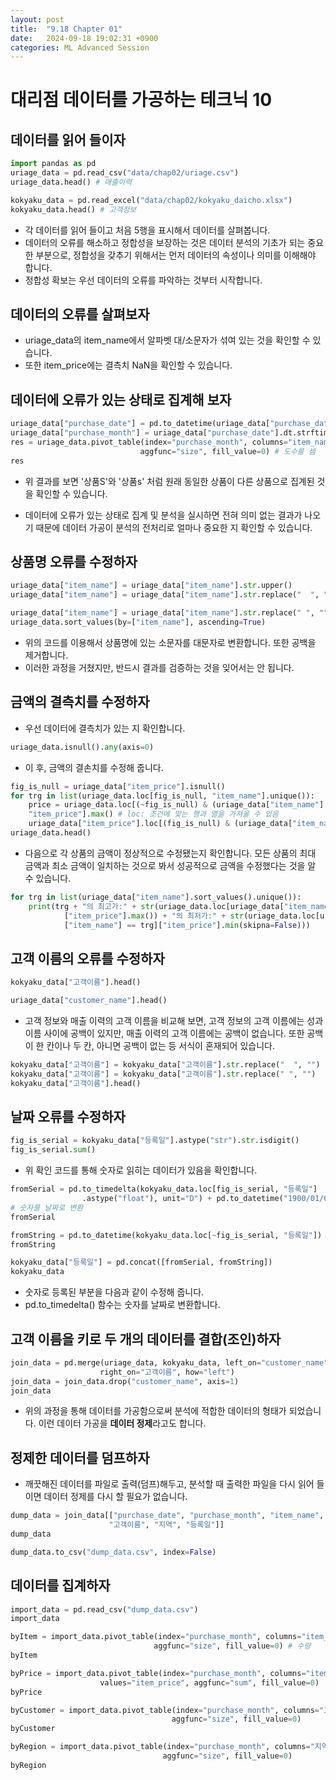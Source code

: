 ```yaml
---
layout: post
title:  "9.18 Chapter 01"
date:   2024-09-18 19:02:31 +0900
categories: ML Advanced Session
---
```


# 대리점 데이터를 가공하는 테크닉 10

## 데이터를 읽어 들이자

```python
import pandas as pd
uriage_data = pd.read_csv("data/chap02/uriage.csv")
uriage_data.head() # 매출이력

kokyaku_data = pd.read_excel("data/chap02/kokyaku_daicho.xlsx")
kokyaku_data.head() # 고객정보
```

* 각 데이터를 읽어 들이고 처음 5행을 표시해서 데이터를 살펴봅니다.
* 데이터의 오류를 해소하고 정합성을 보장하는 것은 데이터 분석의 기초가 되는 중요한 부분으로, 정합성을 갖추기 위해서는 먼저 데이터의 속성이나 의미를 이해해야 합니다.
* 정합성 확보는 우선 데이터의 오류를 파악하는 것부터 시작합니다.

## 데이터의 오류를 살펴보자

* uriage_data의 item_name에서 알파벳 대/소문자가 섞여 있는 것을 확인할 수 있습니다.
* 또한 item_price에는 결측치 NaN을 확인할 수 있습니다.

## 데이터에 오류가 있는 상태로 집계해 보자

```python
uriage_data["purchase_date"] = pd.to_datetime(uriage_data["purchase_date"])
uriage_data["purchase_month"] = uriage_data["purchase_date"].dt.strftime("%Y%m")
res = uriage_data.pivot_table(index="purchase_month", columns="item_name",
                             aggfunc="size", fill_value=0) # 도수를 셈
res
```

* 위 결과를 보면 '상품S'와 '상품s' 처럼 원래 동일한 상품이 다른 상품으로 집계된 것을 확인할 수 있습니다.

* 데이터에 오류가 있는 상태로 집계 및 분석을 실시하면 전혀 의미 없는 결과가 나오기 때문에 데이터 가공이 분석의 전처리로 얼마나 중요한 지 확인할 수 있습니다.

## 상품명 오류를 수정하자

```python
uriage_data["item_name"] = uriage_data["item_name"].str.upper()
uriage_data["item_name"] = uriage_data["item_name"].str.replace("  ", "")

uriage_data["item_name"] = uriage_data["item_name"].str.replace(" ", "")
uriage_data.sort_values(by=["item_name"], ascending=True)
```

* 위의 코드를 이용해서 상품명에 있는 소문자를 대문자로 변환합니다. 또한 공백을 제거합니다.
* 이러한 과정을 거쳤지만, 반드시 결과를 검증하는 것을 잊어서는 안 됩니다.

## 금액의 결측치를 수정하자

* 우선 데이터에 결측치가 있는 지 확인합니다.

```python
uriage_data.isnull().any(axis=0)
```

* 이 후, 금액의 결손치를 수정해 줍니다.

```python
fig_is_null = uriage_data["item_price"].isnull()
for trg in list(uriage_data.loc[fig_is_null, "item_name"].unique()):
    price = uriage_data.loc[(~fig_is_null) & (uriage_data["item_name"] == trg),
    "item_price"].max() # loc: 조건에 맞는 행과 열을 가져올 수 있음
    uriage_data["item_price"].loc[(fig_is_null) & (uriage_data["item_name"] == trg)] = price
uriage_data.head()
```

* 다음으로 각 상품의 금액이 정상적으로 수정됐는지 확인합니다. 모든 상품의 최대 금액과 최소 금액이 일치하는 것으로 봐서 성공적으로 금액을 수정했다는 것을 알 수 있습니다.

```python
for trg in list(uriage_data["item_name"].sort_values().unique()):
    print(trg + "의 최고가:" + str(uriage_data.loc[uriage_data["item_name"] == trg]
            ["item_price"].max()) + "의 최저가:" + str(uriage_data.loc[uriage_data
            ["item_name"] == trg]["item_price"].min(skipna=False)))
```

## 고객 이름의 오류를 수정하자

```python
kokyaku_data["고객이름"].head()

uriage_data["customer_name"].head()
```

* 고객 정보와 매출 이력의 고객 이름을 비교해 보면, 고객 정보의 고객 이름에는 성과 이름 사이에 공백이 있지만, 매출 이력의 고객 이름에는 공백이 없습니다. 또한 공백이 한 칸이나 두 칸, 아니면 공백이 없는 등 서식이 혼재되어 있습니다.

```python
kokyaku_data["고객이름"] = kokyaku_data["고객이름"].str.replace("  ", "")
kokyaku_data["고객이름"] = kokyaku_data["고객이름"].str.replace(" ", "")
kokyaku_data["고객이름"].head()
```

## 날짜 오류를 수정하자

```python
fig_is_serial = kokyaku_data["등록일"].astype("str").str.isdigit()
fig_is_serial.sum()
```
* 위 확인 코드를 통해 숫자로 읽히는 데이터가 있음을 확인합니다.

```python
fromSerial = pd.to_timedelta(kokyaku_data.loc[fig_is_serial, "등록일"]
                .astype("float"), unit="D") + pd.to_datetime("1900/01/01")
# 숫자를 날짜로 변환
fromSerial

fromString = pd.to_datetime(kokyaku_data.loc[~fig_is_serial, "등록일"])
fromString

kokyaku_data["등록일"] = pd.concat([fromSerial, fromString])
kokyaku_data
```

* 숫자로 등록된 부분을 다음과 같이 수정해 줍니다.
* pd.to_timedelta() 함수는 숫자를 날짜로 변환합니다.

## 고객 이름을 키로 두 개의 데이터를 결합(조인)하자

```python
join_data = pd.merge(uriage_data, kokyaku_data, left_on="customer_name",
                    right_on="고객이름", how="left")
join_data = join_data.drop("customer_name", axis=1)
join_data
```

* 위의 과정을 통해 데이터를 가공함으로써 분석에 적합한 데이터의 형태가 되었습니다. 이런 데이터 가공을 **데이터 정제**라고도 합니다.

## 정제한 데이터를 덤프하자

* 깨끗해진 데이터를 파일로 출력(덤프)해두고, 분석할 때 출력한 파일을 다시 읽어 들이면 데이터 정제를 다시 할 필요가 없습니다.

```python
dump_data = join_data[["purchase_date", "purchase_month", "item_name", "item_price",
                      "고객이름", "지역", "등록일"]]
dump_data

dump_data.to_csv("dump_data.csv", index=False)
```

## 데이터를 집계하자

```python
import_data = pd.read_csv("dump_data.csv")
import_data

byItem = import_data.pivot_table(index="purchase_month", columns="item_name",
                                aggfunc="size", fill_value=0) # 수량
byItem

byPrice = import_data.pivot_table(index="purchase_month", columns="item_name",
                    values="item_price", aggfunc="sum", fill_value=0)
byPrice

byCustomer = import_data.pivot_table(index="purchase_month", columns="고객이름",
                                    aggfunc="size", fill_value=0)
byCustomer

byRegion = import_data.pivot_table(index="purchase_month", columns="지역",
                                  aggfunc="size", fill_value=0)
byRegion
```